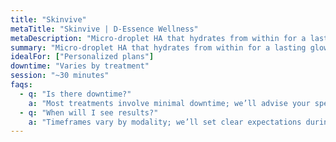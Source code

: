 ```yaml
---
title: "Skinvive"
metaTitle: "Skinvive | D-Essence Wellness"
metaDescription: "Micro-droplet HA that hydrates from within for a lasting glow."
summary: "Micro-droplet HA that hydrates from within for a lasting glow."
idealFor: ["Personalized plans"]
downtime: "Varies by treatment"
session: "~30 minutes"
faqs:
  - q: "Is there downtime?"
    a: "Most treatments involve minimal downtime; we’ll advise your specific case."
  - q: "When will I see results?"
    a: "Timeframes vary by modality; we’ll set clear expectations during consultation."
---
```

